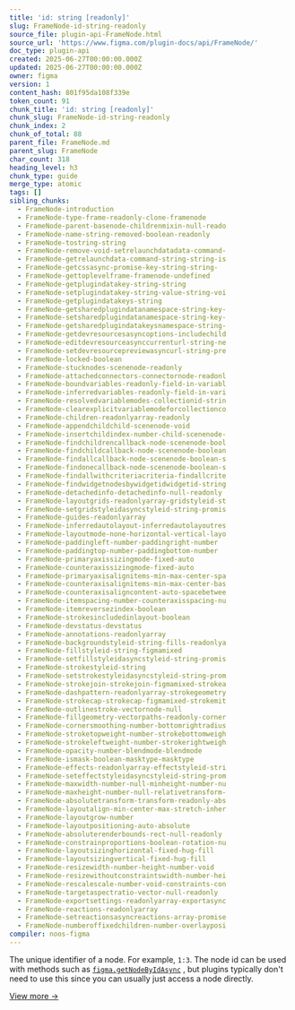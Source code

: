 ```yaml
---
title: 'id: string [readonly]'
slug: FrameNode-id-string-readonly
source_file: plugin-api-FrameNode.html
source_url: 'https://www.figma.com/plugin-docs/api/FrameNode/'
doc_type: plugin-api
created: 2025-06-27T00:00:00.000Z
updated: 2025-06-27T00:00:00.000Z
owner: figma
version: 1
content_hash: 801f95da108f339e
token_count: 91
chunk_title: 'id: string [readonly]'
chunk_slug: FrameNode-id-string-readonly
chunk_index: 2
chunk_of_total: 88
parent_file: FrameNode.md
parent_slug: FrameNode
char_count: 318
heading_level: h3
chunk_type: guide
merge_type: atomic
tags: []
sibling_chunks:
  - FrameNode-introduction
  - FrameNode-type-frame-readonly-clone-framenode
  - FrameNode-parent-basenode-childrenmixin-null-reado
  - FrameNode-name-string-removed-boolean-readonly
  - FrameNode-tostring-string
  - FrameNode-remove-void-setrelaunchdatadata-command-
  - FrameNode-getrelaunchdata-command-string-string-is
  - FrameNode-getcssasync-promise-key-string-string-
  - FrameNode-gettoplevelframe-framenode-undefined
  - FrameNode-getplugindatakey-string-string
  - FrameNode-setplugindatakey-string-value-string-voi
  - FrameNode-getplugindatakeys-string
  - FrameNode-getsharedplugindatanamespace-string-key-
  - FrameNode-setsharedplugindatanamespace-string-key-
  - FrameNode-getsharedplugindatakeysnamespace-string-
  - FrameNode-getdevresourcesasyncoptions-includechild
  - FrameNode-editdevresourceasynccurrenturl-string-ne
  - FrameNode-setdevresourcepreviewasyncurl-string-pre
  - FrameNode-locked-boolean
  - FrameNode-stucknodes-scenenode-readonly
  - FrameNode-attachedconnectors-connectornode-readonl
  - FrameNode-boundvariables-readonly-field-in-variabl
  - FrameNode-inferredvariables-readonly-field-in-vari
  - FrameNode-resolvedvariablemodes-collectionid-strin
  - FrameNode-clearexplicitvariablemodeforcollectionco
  - FrameNode-children-readonlyarray-readonly
  - FrameNode-appendchildchild-scenenode-void
  - FrameNode-insertchildindex-number-child-scenenode-
  - FrameNode-findchildrencallback-node-scenenode-bool
  - FrameNode-findchildcallback-node-scenenode-boolean
  - FrameNode-findallcallback-node-scenenode-boolean-s
  - FrameNode-findonecallback-node-scenenode-boolean-s
  - FrameNode-findallwithcriteriacriteria-findallcrite
  - FrameNode-findwidgetnodesbywidgetidwidgetid-string
  - FrameNode-detachedinfo-detachedinfo-null-readonly
  - FrameNode-layoutgrids-readonlyarray-gridstyleid-st
  - FrameNode-setgridstyleidasyncstyleid-string-promis
  - FrameNode-guides-readonlyarray
  - FrameNode-inferredautolayout-inferredautolayoutres
  - FrameNode-layoutmode-none-horizontal-vertical-layo
  - FrameNode-paddingleft-number-paddingright-number
  - FrameNode-paddingtop-number-paddingbottom-number
  - FrameNode-primaryaxissizingmode-fixed-auto
  - FrameNode-counteraxissizingmode-fixed-auto
  - FrameNode-primaryaxisalignitems-min-max-center-spa
  - FrameNode-counteraxisalignitems-min-max-center-bas
  - FrameNode-counteraxisaligncontent-auto-spacebetwee
  - FrameNode-itemspacing-number-counteraxisspacing-nu
  - FrameNode-itemreversezindex-boolean
  - FrameNode-strokesincludedinlayout-boolean
  - FrameNode-devstatus-devstatus
  - FrameNode-annotations-readonlyarray
  - FrameNode-backgroundstyleid-string-fills-readonlya
  - FrameNode-fillstyleid-string-figmamixed
  - FrameNode-setfillstyleidasyncstyleid-string-promis
  - FrameNode-strokestyleid-string
  - FrameNode-setstrokestyleidasyncstyleid-string-prom
  - FrameNode-strokejoin-strokejoin-figmamixed-strokea
  - FrameNode-dashpattern-readonlyarray-strokegeometry
  - FrameNode-strokecap-strokecap-figmamixed-strokemit
  - FrameNode-outlinestroke-vectornode-null
  - FrameNode-fillgeometry-vectorpaths-readonly-corner
  - FrameNode-cornersmoothing-number-bottomrightradius
  - FrameNode-stroketopweight-number-strokebottomweigh
  - FrameNode-strokeleftweight-number-strokerightweigh
  - FrameNode-opacity-number-blendmode-blendmode
  - FrameNode-ismask-boolean-masktype-masktype
  - FrameNode-effects-readonlyarray-effectstyleid-stri
  - FrameNode-seteffectstyleidasyncstyleid-string-prom
  - FrameNode-maxwidth-number-null-minheight-number-nu
  - FrameNode-maxheight-number-null-relativetransform-
  - FrameNode-absolutetransform-transform-readonly-abs
  - FrameNode-layoutalign-min-center-max-stretch-inher
  - FrameNode-layoutgrow-number
  - FrameNode-layoutpositioning-auto-absolute
  - FrameNode-absoluterenderbounds-rect-null-readonly
  - FrameNode-constrainproportions-boolean-rotation-nu
  - FrameNode-layoutsizinghorizontal-fixed-hug-fill
  - FrameNode-layoutsizingvertical-fixed-hug-fill
  - FrameNode-resizewidth-number-height-number-void
  - FrameNode-resizewithoutconstraintswidth-number-hei
  - FrameNode-rescalescale-number-void-constraints-con
  - FrameNode-targetaspectratio-vector-null-readonly
  - FrameNode-exportsettings-readonlyarray-exportasync
  - FrameNode-reactions-readonlyarray
  - FrameNode-setreactionsasyncreactions-array-promise
  - FrameNode-numberoffixedchildren-number-overlayposi
compiler: noos-figma
---
```


The unique identifier of a node. For example, `1:3`. The node id can be used with methods such as [`figma.getNodeByIdAsync`](/plugin-docs/api/figma/#getnodebyidasync)
, but plugins typically don't need to use this since you can usually just access a node directly.

[View more →](/plugin-docs/api/properties/nodes-id/)
